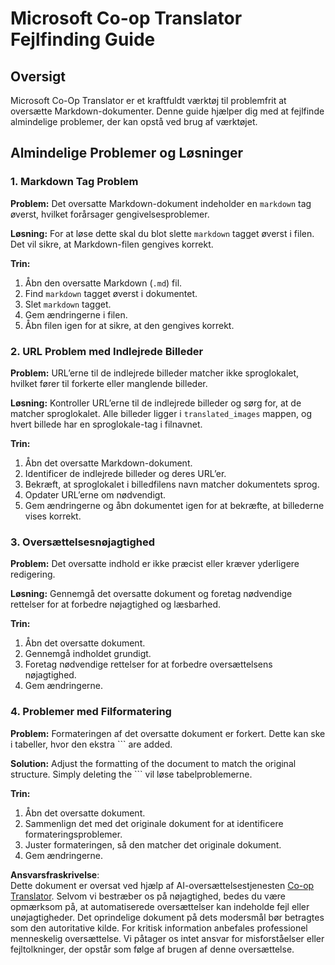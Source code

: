 <!--
CO_OP_TRANSLATOR_METADATA:
{
  "original_hash": "0788d7ebe4876c9be89132f48e09b26d",
  "translation_date": "2025-06-12T12:27:40+00:00",
  "source_file": "getting_started/troubleshooting.md",
  "language_code": "da"
}
-->
# Microsoft Co-op Translator Fejlfinding Guide

## Oversigt
Microsoft Co-Op Translator er et kraftfuldt værktøj til problemfrit at oversætte Markdown-dokumenter. Denne guide hjælper dig med at fejlfinde almindelige problemer, der kan opstå ved brug af værktøjet.

## Almindelige Problemer og Løsninger

### 1. Markdown Tag Problem
**Problem:** Det oversatte Markdown-dokument indeholder en `markdown` tag øverst, hvilket forårsager gengivelsesproblemer.

**Løsning:** For at løse dette skal du blot slette `markdown` tagget øverst i filen. Det vil sikre, at Markdown-filen gengives korrekt.

**Trin:**
1. Åbn den oversatte Markdown (`.md`) fil.
2. Find `markdown` tagget øverst i dokumentet.
3. Slet `markdown` tagget.
4. Gem ændringerne i filen.
5. Åbn filen igen for at sikre, at den gengives korrekt.

### 2. URL Problem med Indlejrede Billeder
**Problem:** URL’erne til de indlejrede billeder matcher ikke sproglokalet, hvilket fører til forkerte eller manglende billeder.

**Løsning:** Kontroller URL’erne til de indlejrede billeder og sørg for, at de matcher sproglokalet. Alle billeder ligger i `translated_images` mappen, og hvert billede har en sproglokale-tag i filnavnet.

**Trin:**
1. Åbn det oversatte Markdown-dokument.
2. Identificer de indlejrede billeder og deres URL’er.
3. Bekræft, at sproglokalet i billedfilens navn matcher dokumentets sprog.
4. Opdater URL’erne om nødvendigt.
5. Gem ændringerne og åbn dokumentet igen for at bekræfte, at billederne vises korrekt.

### 3. Oversættelsesnøjagtighed
**Problem:** Det oversatte indhold er ikke præcist eller kræver yderligere redigering.

**Løsning:** Gennemgå det oversatte dokument og foretag nødvendige rettelser for at forbedre nøjagtighed og læsbarhed.

**Trin:**
1. Åbn det oversatte dokument.
2. Gennemgå indholdet grundigt.
3. Foretag nødvendige rettelser for at forbedre oversættelsens nøjagtighed.
4. Gem ændringerne.

### 4. Problemer med Filformatering
**Problem:** Formateringen af det oversatte dokument er forkert. Dette kan ske i tabeller, hvor den ekstra ``` are added.

**Solution:** Adjust the formatting of the document to match the original structure. Simply deleting the ``` vil løse tabelproblemerne.

**Trin:**
1. Åbn det oversatte dokument.
2. Sammenlign det med det originale dokument for at identificere formateringsproblemer.
3. Juster formateringen, så den matcher det originale dokument.
4. Gem ændringerne.

**Ansvarsfraskrivelse**:  
Dette dokument er oversat ved hjælp af AI-oversættelsestjenesten [Co-op Translator](https://github.com/Azure/co-op-translator). Selvom vi bestræber os på nøjagtighed, bedes du være opmærksom på, at automatiserede oversættelser kan indeholde fejl eller unøjagtigheder. Det oprindelige dokument på dets modersmål bør betragtes som den autoritative kilde. For kritisk information anbefales professionel menneskelig oversættelse. Vi påtager os intet ansvar for misforståelser eller fejltolkninger, der opstår som følge af brugen af denne oversættelse.
